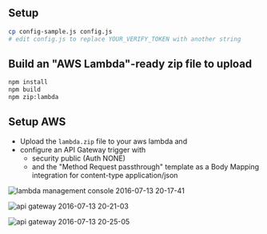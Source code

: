 ## Setup

```sh
cp config-sample.js config.js
# edit config.js to replace YOUR_VERIFY_TOKEN with another string
```

## Build an "AWS Lambda"-ready zip file to upload

```sh
npm install
npm build
npm zip:lambda
```

## Setup AWS

- Upload the ```lambda.zip``` file to your aws lambda and
- configure an API Gateway trigger with
    - security public (Auth NONE)
    - and the "Method Request passthrough" template as a Body Mapping integration for content-type application/json

![lambda management console 2016-07-13 20-17-41](https://cloud.githubusercontent.com/assets/7760/16823153/46c50878-4938-11e6-92c4-3810bce29498.png)

![api gateway 2016-07-13 20-21-03](https://cloud.githubusercontent.com/assets/7760/16823157/4b1cbc04-4938-11e6-8c05-d459f2d0a606.png)

![api gateway 2016-07-13 20-25-05](https://cloud.githubusercontent.com/assets/7760/16823160/4f85661a-4938-11e6-8876-493203f7c77e.png)
